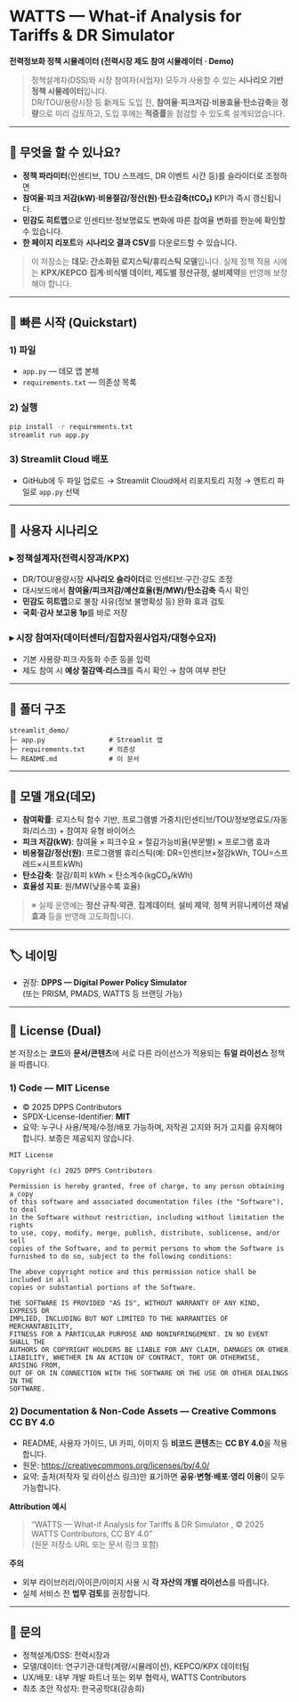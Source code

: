 # WATTS — What-if Analysis for Tariffs & DR Simulator
**전력정보화 정책 시뮬레이터 (전력시장 제도 참여 시뮬레이터 · Demo)**

> 정책설계자(DSS)와 시장 참여자(사업자) 모두가 사용할 수 있는 **시나리오 기반 정책 시뮬레이터**입니다.  
> DR/TOU/용량시장 등 新제도 도입 전, **참여율·피크저감·비용효율·탄소감축**을 **정량**으로 미리 검토하고, 도입 후에는 **적중률**을 점검할 수 있도록 설계되었습니다.

---

## 🔎 무엇을 할 수 있나요?
- **정책 파라미터**(인센티브, TOU 스프레드, DR 이벤트 시간 등)를 슬라이더로 조정하면
- **참여율·피크 저감(kW)·비용절감/정산(원)·탄소감축(tCO₂)** KPI가 즉시 갱신됩니다.
- **민감도 히트맵**으로 인센티브·정보명료도 변화에 따른 참여율 변화를 한눈에 확인할 수 있습니다.
- **한 페이지 리포트**와 **시나리오 결과 CSV**를 다운로드할 수 있습니다.

> 이 저장소는 **데모: 간소화된 로지스틱/휴리스틱 모델**입니다. 실제 정책 적용 시에는 **KPX/KEPCO 집계·비식별 데이터, 제도별 정산규정, 설비제약**을 반영해 보정해야 합니다.

---

## 🚀 빠른 시작 (Quickstart)

### 1) 파일
- `app.py` — 데모 앱 본체  
- `requirements.txt` — 의존성 목록

### 2) 실행
```bash
pip install -r requirements.txt
streamlit run app.py
```

### 3) Streamlit Cloud 배포
- GitHub에 두 파일 업로드 → Streamlit Cloud에서 리포지토리 지정 → 엔트리 파일로 `app.py` 선택

---

## 🧭 사용자 시나리오
### ▸ 정책설계자(전력시장과/KPX)
- DR/TOU/용량시장 **시나리오 슬라이더**로 인센티브·구간·강도 조정
- 대시보드에서 **참여율/피크저감/예산효율(원/MW)/탄소감축** 즉시 확인
- **민감도 히트맵**으로 불참 사유(정보 불명확성 등) 완화 효과 검토
- **국회·감사 보고용 1p**를 바로 저장

### ▸ 시장 참여자(데이터센터/집합자원사업자/대형수요자)
- 기본 사용량·피크·자동화 수준 등을 입력
- 제도 참여 시 **예상 절감액·리스크**를 즉시 확인 → 참여 여부 판단

---

## 🧱 폴더 구조
```
streamlit_demo/
├─ app.py                # Streamlit 앱
├─ requirements.txt      # 의존성
└─ README.md             # 이 문서
```

---

## 🧠 모델 개요(데모)
- **참여확률**: 로지스틱 함수 기반, 프로그램별 가중치(인센티브/TOU/정보명료도/자동화/리스크) + 참여자 유형 바이어스  
- **피크 저감(kW)**: 참여율 × 피크수요 × 절감가능비율(부문별) × 프로그램 효과  
- **비용절감/정산(원)**: 프로그램별 휴리스틱(예: DR=인센티브×절감kWh, TOU=스프레드×시프트kWh)  
- **탄소감축**: 절감/회피 kWh × 탄소계수(kgCO₂/kWh)  
- **효율성 지표**: 원/MW(낮을수록 효율)

> ※ 실제 운영에는 **정산 규칙·약관**, **집계데이터**, **설비 제약**, **정책 커뮤니케이션 채널 효과** 등을 반영해 고도화합니다.

---

## 🏷️ 네이밍
- 권장: **DPPS — Digital Power Policy Simulator**  
  (또는 PRISM, PMADS, WATTS 등 브랜딩 가능)

---

## 🧩 License (Dual)
본 저장소는 **코드**와 **문서/콘텐츠**에 서로 다른 라이선스가 적용되는 **듀얼 라이선스** 정책을 따릅니다.

### 1) Code — MIT License
- © 2025 DPPS Contributors  
- SPDX-License-Identifier: **MIT**  
- 요약: 누구나 사용/복제/수정/배포 가능하며, 저작권 고지와 허가 고지를 유지해야 합니다. 보증은 제공되지 않습니다.

```
MIT License

Copyright (c) 2025 DPPS Contributors

Permission is hereby granted, free of charge, to any person obtaining a copy
of this software and associated documentation files (the "Software"), to deal
in the Software without restriction, including without limitation the rights
to use, copy, modify, merge, publish, distribute, sublicense, and/or sell
copies of the Software, and to permit persons to whom the Software is
furnished to do so, subject to the following conditions:

The above copyright notice and this permission notice shall be included in all
copies or substantial portions of the Software.

THE SOFTWARE IS PROVIDED "AS IS", WITHOUT WARRANTY OF ANY KIND, EXPRESS OR
IMPLIED, INCLUDING BUT NOT LIMITED TO THE WARRANTIES OF MERCHANTABILITY,
FITNESS FOR A PARTICULAR PURPOSE AND NONINFRINGEMENT. IN NO EVENT SHALL THE
AUTHORS OR COPYRIGHT HOLDERS BE LIABLE FOR ANY CLAIM, DAMAGES OR OTHER
LIABILITY, WHETHER IN AN ACTION OF CONTRACT, TORT OR OTHERWISE, ARISING FROM,
OUT OF OR IN CONNECTION WITH THE SOFTWARE OR THE USE OR OTHER DEALINGS IN THE
SOFTWARE.
```

### 2) Documentation & Non‑Code Assets — Creative Commons **CC BY 4.0**
- README, 사용자 가이드, UI 카피, 이미지 등 **비코드 콘텐츠**는 **CC BY 4.0**을 적용합니다.  
- 원문: https://creativecommons.org/licenses/by/4.0/  
- 요약: 출처(저작자 및 라이선스 링크)만 표기하면 **공유·변형·배포·영리 이용**이 모두 가능합니다.

**Attribution 예시**
> “WATTS — What-if Analysis for Tariffs & DR Simulator , © 2025 WATTS Contributors, CC BY 4.0”  
> (원문 저장소 URL 또는 문서 링크 포함)

**주의**  
- 외부 라이브러리/아이콘/이미지 사용 시 **각 자산의 개별 라이선스**를 따릅니다.  
- 실제 서비스 전 **법무 검토**를 권장합니다.

---

## 🙋 문의
- 정책설계/DSS: 전력시장과 
- 모델/데이터: 연구기관·대학(계량/시뮬레이션), KEPCO/KPX 데이터팀  
- UX/배포: 내부 개발 파트너 또는 외부 협력사, WATTS Contributors
- 최초 초안 작성자: 한국공학대(강송희)
